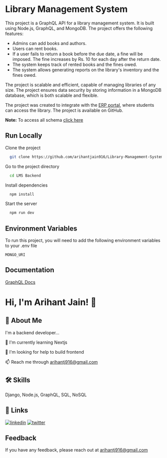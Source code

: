 
# Library Management System

This project is a GraphQL API for a library management system. It is built using Node.js, GraphQL, and MongoDB. The project offers the following features:

- Admins can add books and authors.
- Users can rent books.
- If a user fails to return a book before the due date, a fine will be imposed. The fine increases by Rs. 10 for each day after the return date.
- The system keeps track of rented books and the fines owed.
- The system allows generating reports on the library's inventory and the fines owed.

The project is scalable and efficient, capable of managing libraries of any size.
The project ensures data security by storing information in a MongoDB database, which is both scalable and flexible.

The project was created to integrate with the [ERP portal](https://github.com/arihantjain916/ERP-Portal.git), where students can access the library. The project is available on GitHub.

**Note:** To access all schema [click here](https://studio.apollographql.com/graph/Library-Management-System/variant/current/schema/reference) 
## Run Locally

Clone the project

```bash
  git clone https://github.com/arihantjain916/Library-Management-System.git
```

Go to the project directory

```bash
  cd LMS Backend
```

Install dependencies

```bash
  npm install
```

Start the server

```bash
  npm run dev
```


## Environment Variables

To run this project, you will need to add the following environment variables to your .env file

`MONGO_URI`


## Documentation

[GraphQL Docs](https://graphql.org/learn/)   


# Hi, I'm Arihant Jain! 👋


## 🚀 About Me
I'm a backend developer...



🧠 I'm currently learning Nextjs

🤔 I'm looking for help to build frontend

📫 Reach me through arihantj916@gmail.com



## 🛠 Skills
Django, Node.js, GraphQL, SQL, NoSQL

## 🔗 Links
[![linkedin](https://img.shields.io/badge/linkedin-0A66C2?style=for-the-badge&logo=linkedin&logoColor=white)](https://www.linkedin.com/in/arihantjain916)
[![twitter](https://img.shields.io/badge/twitter-1DA1F2?style=for-the-badge&logo=twitter&logoColor=white)](https://twitter.com/arihantjain916)
## Feedback

If you have any feedback, please reach out at arihantj916@gmail.com
